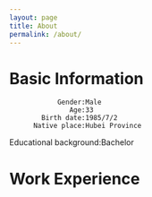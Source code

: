 ```yaml
---
layout: page
title: About
permalink: /about/
---
```

# Basic Information
                Gender:Male  
                   Age:33  
            Birth date:1985/7/2  
          Native place:Hubei Province   
Educational background:Bachelor  
# Work Experience  
